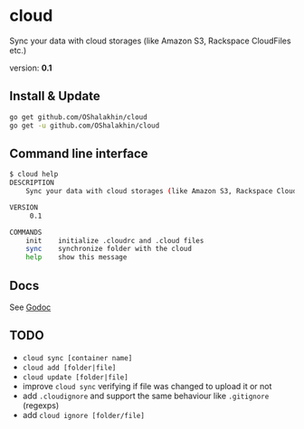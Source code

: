 # cloud

Sync your data with cloud storages (like Amazon S3, Rackspace CloudFiles etc.)

version: **0.1**

## Install & Update

```bash
go get github.com/OShalakhin/cloud
go get -u github.com/OShalakhin/cloud
```

## Command line interface

```bash
$ cloud help
DESCRIPTION
    Sync your data with cloud storages (like Amazon S3, Rackspace CloudFiles etc.)

VERSION
     0.1

COMMANDS
    init    initialize .cloudrc and .cloud files
    sync    synchronize folder with the cloud
    help    show this message

```

## Docs

See [Godoc](http://godoc.org/github.com/OShalakhin/cloud)

## TODO

- `cloud sync [container name]`
- `cloud add [folder|file]`
- `cloud update [folder|file]`
- improve `cloud sync` verifying if file was changed to upload it or not
- add `.cloudignore` and support the same behaviour like `.gitignore` (regexps)
- add `cloud ignore [folder/file]`
